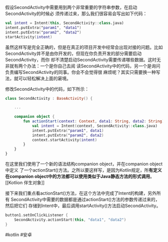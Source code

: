 假设SecondActivity中需要用到两个非常重要的字符串参数，在启动SecondActivity的时候必 须传递过来，那么我们很容易会写出如下代码：

```kotlin
val intent = Intent(this, SecondActivity::class.java) 
intent.putExtra("param1", "data1") 
intent.putExtra("param2", "data2") 
startActivity(intent)
```

虽然这样写是完全正确的，但是在真正的项目开发中经常会出现对接的问题。比如 SecondActivity并不是由你开发的，但现在你负责开发的部分需要启动SecondActivity，而你 却不清楚启动SecondActivity需要传递哪些数据。这时无非就有两个办法：一个是你自己去阅 读SecondActivity中的代码，另一个是询问负责编写SecondActivity的同事。你会不会觉得很 麻烦呢？其实只需要换一种写法，就可以轻松解决上面的窘境。

修改SecondActivity中的代码，如下所示：

```kotlin
class SecondActivity : BaseActivity() {

	...
	
	companion object { 
		fun actionStart(context: Context, data1: String, data2: String) { 
			val intent = Intent(context, SecondActivity::class.java) 
			intent.putExtra("param1", data1) 
			intent.putExtra("param2", data2) 
			context.startActivity(intent) 
		} 
	}
}
```

在这里我们使用了一个新的语法结构companion object，并在companion object中定义 了一个actionStart()方法。之所以要这样写，是因为Kotlin规定，所**有定义在companion object中的方法都可以使用类似于Java静态方法的形式调用**。
[[Kotlion 伴生对象]]

接下来我们重点看actionStart()方法，在这个方法中完成了Intent的构建，另外所有 SecondActivity中需要的数据都是通过actionStart()方法的参数传递过来的，然后把它们 存储到Intent中，最后调用startActivity()方法启动SecondActivity。

```kotlin
button1.setOnClickListener { 
	SecondActivity.actionStart(this, "data1", "data2") 
}
```

#kotlin 
#安卓 